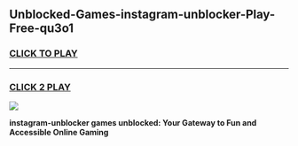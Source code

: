 
## Unblocked-Games-instagram-unblocker-Play-Free-qu3o1
<h3>
<a href="https://premium76.site?title=instagram-unblocker&ref=10A">CLICK TO PLAY</a></h3>
<hr>

<h3>
<a href="https://premium76.site?title=instagram-unblocker&ref=10A">CLICK 2 PLAY</a>
  
</h3>

<a href="https://premium76.site?title=instagram-unblocker&ref=10A"><img src="https://clearcache.store/games.png"></a>


**instagram-unblocker games unblocked: Your Gateway to Fun and Accessible Online Gaming**
